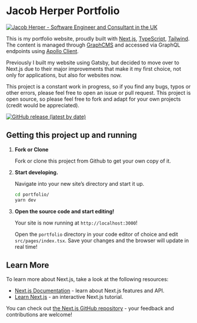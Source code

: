 # Jacob Herper Portfolio

[![Jacob Herper - Software Engineer and Consultant in the UK](https://res.cloudinary.com/jacobherper/image/upload/v1641565970/website-dark-light.png)](https://jacobherper.com/)

This is my portfolio website, proudly built with [Next.js](https://nextjs.org/), [TypeScript](https://www.typescriptlang.org/), [Tailwind](https://tailwindcss.com/). The content is managed through [GraphCMS](https://graphcms.com/) and accessed via GraphQL endpoints using [Apollo Client](https://www.apollographql.com/).

Previously I built my website using Gatsby, but decided to move over to Next.js due to their major improvements that make it my first choice, not only for applications, but also for websites now.

This project is a constant work in progress, so if you find any bugs, typos or other errors, please feel free to open an issue or pull request. This project is open source, so please feel free to fork and adapt for your own projects (credit would be appreciated).

[![GitHub release (latest by date)](https://img.shields.io/github/v/release/jakeherp/portfolio)](https://github.com/jakeherp/portfolio/releases)

## Getting this project up and running

1.  **Fork or Clone**

    Fork or clone this project from Github to get your own copy of it.

1.  **Start developing.**

    Navigate into your new site’s directory and start it up.

    ```sh
    cd portfolio/
    yarn dev
    ```

1.  **Open the source code and start editing!**

    Your site is now running at `http://localhost:3000`!

    Open the `portfolio` directory in your code editor of choice and edit `src/pages/index.tsx`. Save your changes and the browser will update in real time!

## Learn More

To learn more about Next.js, take a look at the following resources:

- [Next.js Documentation](https://nextjs.org/docs) - learn about Next.js features and API.
- [Learn Next.js](https://nextjs.org/learn) - an interactive Next.js tutorial.

You can check out [the Next.js GitHub repository](https://github.com/vercel/next.js/) - your feedback and contributions are welcome!
